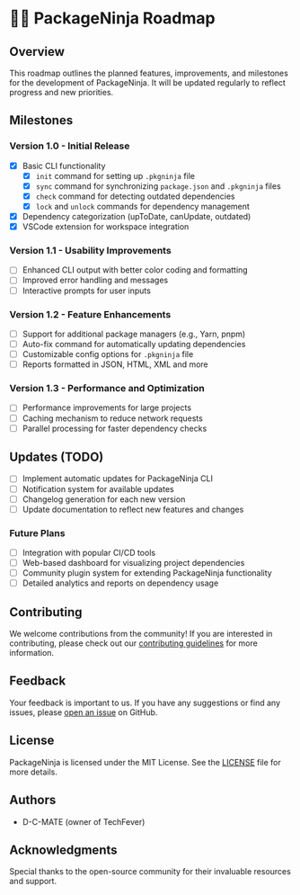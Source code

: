 # 🥷🏽 PackageNinja Roadmap

## Overview
This roadmap outlines the planned features, improvements, and milestones for the development of PackageNinja. It will be updated regularly to reflect progress and new priorities.

## Milestones

### Version 1.0 - Initial Release
- [x] Basic CLI functionality
  - [x] `init` command for setting up `.pkgninja` file
  - [x] `sync` command for synchronizing `package.json` and `.pkgninja` files
  - [x] `check` command for detecting outdated dependencies
  - [x] `lock` and `unlock` commands for dependency management
- [x] Dependency categorization (upToDate, canUpdate, outdated)
- [x] VSCode extension for workspace integration

### Version 1.1 - Usability Improvements
- [ ] Enhanced CLI output with better color coding and formatting
- [ ] Improved error handling and messages
- [ ] Interactive prompts for user inputs

### Version 1.2 - Feature Enhancements
- [ ] Support for additional package managers (e.g., Yarn, pnpm)
- [ ] Auto-fix command for automatically updating dependencies
- [ ] Customizable config options for `.pkgninja` file
- [ ] Reports formatted in JSON, HTML, XML and more

### Version 1.3 - Performance and Optimization
- [ ] Performance improvements for large projects
- [ ] Caching mechanism to reduce network requests
- [ ] Parallel processing for faster dependency checks

## Updates (TODO)
- [ ] Implement automatic updates for PackageNinja CLI
- [ ] Notification system for available updates
- [ ] Changelog generation for each new version
- [ ] Update documentation to reflect new features and changes

### Future Plans
- [ ] Integration with popular CI/CD tools
- [ ] Web-based dashboard for visualizing project dependencies
- [ ] Community plugin system for extending PackageNinja functionality
- [ ] Detailed analytics and reports on dependency usage

## Contributing
We welcome contributions from the community! If you are interested in contributing, please check out our [contributing guidelines](CONTRIBUTING.md) for more information.

## Feedback
Your feedback is important to us. If you have any suggestions or find any issues, please [open an issue](https://github.com/your-repo/PackageNinja/issues) on GitHub.

## License
PackageNinja is licensed under the MIT License. See the [LICENSE](LICENSE) file for more details.

## Authors
- D-C-MATE (owner of TechFever)

## Acknowledgments
Special thanks to the open-source community for their invaluable resources and support.